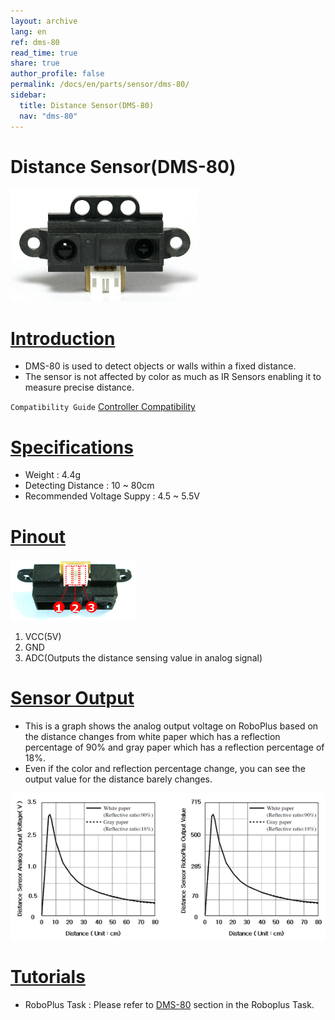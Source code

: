 ```yaml
---
layout: archive
lang: en
ref: dms-80
read_time: true
share: true
author_profile: false
permalink: /docs/en/parts/sensor/dms-80/
sidebar:
  title: Distance Sensor(DMS-80)
  nav: "dms-80"
---
```


# Distance Sensor(DMS-80)

![](/assets/images/parts/sensors/dms-80_product.jpg)

# [Introduction](#introduction)

- DMS-80 is used to detect objects or walls within a fixed distance.
- The sensor is not affected by color as much as IR Sensors enabling it to measure precise distance.

`Compatibility Guide` [Controller Compatibility]

# [Specifications](#specifications)

- Weight : 4.4g
- Detecting Distance : 10 ~ 80cm
- Recommended Voltage Suppy : 4.5 ~ 5.5V

# [Pinout](#pinout)

![](/assets/images/parts/sensors/dms-80_pinout.png)

1. VCC(5V)
2. GND
3. ADC(Outputs the distance sensing value in analog signal)

# [Sensor Output](#sensor-output)

- This is a graph shows the analog output voltage on RoboPlus based on the distance changes from white paper which has a reflection percentage of 90% and gray paper which has a reflection percentage of 18%.
- Even if the color and reflection percentage change, you can see the output value for the distance barely changes.

![](/assets/images/parts/sensors/dms-80_voltage_graph.png)


# [Tutorials](#tutorials)

- RoboPlus Task : Please refer to [DMS-80] section in the Roboplus Task.


[Controller Compatibility]: /docs/en/parts/controller/controller_compatibility/
[DMS-80]: /docs/en/software/rplus1/task/programming_02/#dms-sensor
